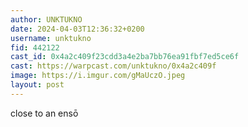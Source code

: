 ```yaml
---
author: UNKTUKNO
date: 2024-04-03T12:36:32+0200
username: unktukno
fid: 442122
cast_id: 0x4a2c409f23cdd3a4e2ba7bb76ea91fbf7ed5ce6f
cast: https://warpcast.com/unktukno/0x4a2c409f
image: https://i.imgur.com/gMaUczO.jpeg
layout: post
---
```

close to an ensō  

<img src='https://i.imgur.com/gMaUczO.jpeg' alt='' referrerpolicy='no-referrer'/>